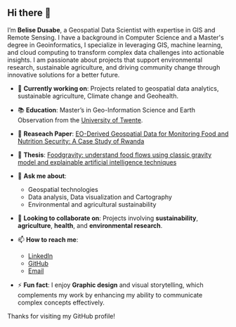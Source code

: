## Hi there 👋

I’m **Belise Dusabe**, a Geospatial Data Scientist with expertise in GIS and Remote Sensing. I have a background in Computer Science and a Master's degree in Geoinformatics, I specialize in leveraging GIS, machine learning, and cloud computing to transform complex data challenges into actionable insights. I am passionate about projects that support environmental research, sustainable agriculture, and driving community change through innovative solutions for a better future.

- 🌱 **Currently working on**: Projects related to geospatial data analytics, sustainable agriculture, Climate change and Geohealth.
  
- 📚 **Education**: Master’s in Geo-Information Science and Earth Observation from the [University of Twente](https://www.itc.nl/).
- 📖 **Reaseach Paper**: [EO-Derived Geospatial Data for Monitoring Food and Nutrition Security: A Case Study of Rwanda](https://ieeexplore.ieee.org/document/10640900)
- 📖 **Thesis**: [Foodgravity: understand food flows using classic gravity model and explainable artificial intelligence techniques](https://essay.utwente.nl/103280/)
  
- 💬 **Ask me about**: 
  - Geospatial technologies 
  - Data analysis, Data visualization and Cartography
  - Environmental and agricultural sustainability
- 👯 **Looking to collaborate on**: Projects involving **sustainability**, **agriculture**, **health**, and **environmental research**.
- 📫 **How to reach me**: 
  - [LinkedIn](www.linkedin.com/in/belise-dusabe-6ab27b134)
  - [GitHub](https://github.com/Belised)
  - [Email](mailto:duslyz05@gmail.com)
    
- ⚡ **Fun fact**: I enjoy **Graphic design** and visual storytelling, which complements my work by enhancing my ability to communicate complex concepts effectively.

Thanks for visiting my GitHub profile!

